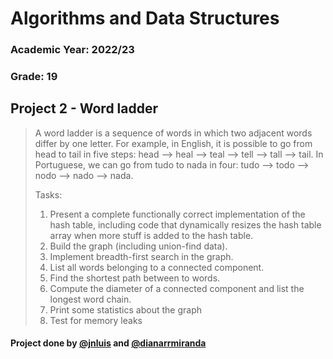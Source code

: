 # Algorithms and Data Structures
### Academic Year: 2022/23
### **Grade: 19**
## Project 2 - Word ladder
> A word ladder is a sequence of words in which two adjacent words differ by one letter. For example, in English, it is
possible to go from head to tail in five steps: head --> heal --> teal --> tell --> tall --> tail. In Portuguese, we can go
from tudo to nada in four: tudo --> todo --> nodo --> nado --> nada.</br>
>
> Tasks: </br>
> 1. Present a complete functionally correct implementation of the hash table, including code
that dynamically resizes the hash table array when more stuff is added to the hash table. 
> 2. Build the graph (including union-find data).
> 3. Implement breadth-first search in the graph.
> 4. List all words belonging to a connected component.
> 5. Find the shortest path between to words.
> 6. Compute the diameter of a connected component and list the longest word chain.
> 7. Print some statistics about the graph
> 8. Test for memory leaks

#### Project done by [@jnluis](https://github.com/jnluis) and [@dianarrmiranda](https://github.com/dianarrmiranda)
